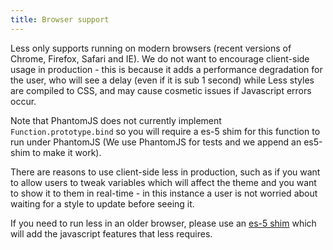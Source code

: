 ```yaml
---
title: Browser support
---
```


Less only supports running on modern browsers (recent versions of Chrome, Firefox, Safari and IE). We do not want to encourage client-side usage in production - this is because it adds a performance degradation for the user, who will see a delay (even if it is sub 1 second) while Less styles are compiled to CSS, and may cause cosmetic issues if Javascript errors occur.

Note that PhantomJS does not currently implement `Function.prototype.bind` so you will require a es-5 shim for this function to run under PhantomJS (We use PhantomJS for tests and we append an es5-shim to make it work).

There are reasons to use client-side less in production, such as if you want to allow users to tweak variables which will affect the theme and you want to show it to them in real-time - in this instance a user is not worried about waiting for a style to update before seeing it.

If you need to run less in an older browser, please use an [es-5 shim](https://github.com/kriskowal/es5-shim) which will add the javascript features that less requires.
